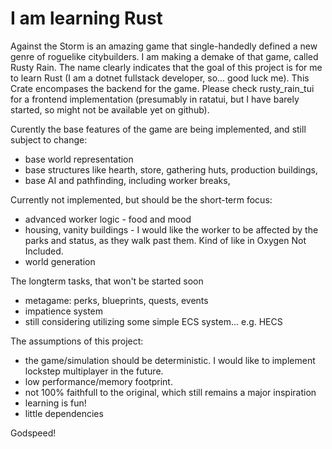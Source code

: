 # I am learning Rust

Against the Storm is an amazing game that single-handedly defined a new genre of
roguelike citybuilders. I am making a demake of that game, called Rusty Rain.
The name clearly indicates that the goal of this project is for me to learn Rust
(I am a dotnet fullstack developer, so... good luck me). This Crate encompases
the backend for the game. Please check rusty_rain_tui for a frontend
implementation (presumably in ratatui, but I have barely started, so might not
be available yet on github).

Curently the base features of the game are being implemented, and still subject
to change:

- base world representation
- base structures like hearth, store, gathering huts, production buildings,
- base AI and pathfinding, including worker breaks,

Currently not implemented, but should be the short-term focus:

- advanced worker logic - food and mood
- housing, vanity buildings - I would like the worker to be affected by the
  parks and status, as they walk past them. Kind of like in Oxygen Not Included.
- world generation

The longterm tasks, that won't be started soon

- metagame: perks, blueprints, quests, events
- impatience system
- still considering utilizing some simple ECS system... e.g. HECS

The assumptions of this project:

- the game/simulation should be deterministic. I would like to implement
  lockstep multiplayer in the future.
- low performance/memory footprint.
- not 100% faithfull to the original, which still remains a major inspiration
- learning is fun!
- little dependencies

Godspeed!
